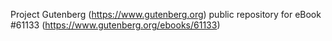 Project Gutenberg (https://www.gutenberg.org) public repository for
eBook #61133 (https://www.gutenberg.org/ebooks/61133)
